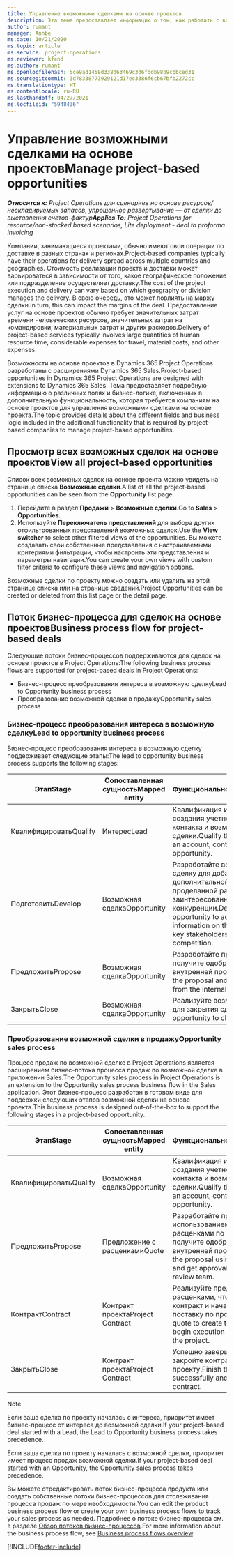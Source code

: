 ```yaml
---
title: Управление возможными сделками на основе проектов
description: Эта тема предоставляет информацию о том, как работать с возможными сделками, связанными с проектами.
author: rumant
manager: Annbe
ms.date: 10/21/2020
ms.topic: article
ms.service: project-operations
ms.reviewer: kfend
ms.author: rumant
ms.openlocfilehash: 5ce9ad1458d338d63469c3d6fddb98b9cbbced31
ms.sourcegitcommit: 3d78338773929121d17ec3386f6cb67bfb2272cc
ms.translationtype: HT
ms.contentlocale: ru-RU
ms.lasthandoff: 04/27/2021
ms.locfileid: "5948436"
---
```

# <a name="manage-project-based-opportunities"></a><span data-ttu-id="490d3-103">Управление возможными сделками на основе проектов</span><span class="sxs-lookup"><span data-stu-id="490d3-103">Manage project-based opportunities</span></span>

<span data-ttu-id="490d3-104">_**Относится к:** Project Operations для сценариев на основе ресурсов/нескладируемых запасов, упрощенное развертывание — от сделки до выставления счетов-фактур_</span><span class="sxs-lookup"><span data-stu-id="490d3-104">_**Applies To:** Project Operations for resource/non-stocked based scenarios, Lite deployment - deal to proforma invoicing_</span></span>

<span data-ttu-id="490d3-105">Компании, занимающиеся проектами, обычно имеют свои операции по доставке в разных странах и регионах.</span><span class="sxs-lookup"><span data-stu-id="490d3-105">Project-based companies typically have their operations for delivery spread across multiple countries and geographies.</span></span> <span data-ttu-id="490d3-106">Стоимость реализации проекта и доставки может варьироваться в зависимости от того, какое географическое положение или подразделение осуществляет доставку.</span><span class="sxs-lookup"><span data-stu-id="490d3-106">The cost of the project execution and delivery can vary  based on which geography or division manages the delivery.</span></span> <span data-ttu-id="490d3-107">В свою очередь, это может повлиять на маржу сделки.</span><span class="sxs-lookup"><span data-stu-id="490d3-107">In turn, this can impact the margins of the deal.</span></span> <span data-ttu-id="490d3-108">Предоставление услуг на основе проектов обычно требует значительных затрат времени человеческих ресурсов, значительных затрат на командировки, материальных затрат и других расходов.</span><span class="sxs-lookup"><span data-stu-id="490d3-108">Delivery of project-based services typically involves large quantities of human resource time, considerable expenses for travel, material costs, and other expenses.</span></span>

<span data-ttu-id="490d3-109">Возможности на основе проектов в Dynamics 365 Project Operations разработаны с расширениями Dynamics 365 Sales.</span><span class="sxs-lookup"><span data-stu-id="490d3-109">Project-based opportunities in Dynamics 365 Project Operations are designed with extensions to Dynamics 365 Sales.</span></span> <span data-ttu-id="490d3-110">Тема предоставляет подробную информацию о различных полях и бизнес-логике, включенных в дополнительную функциональность, которая требуется компаниям на основе проектов для управления возможными сделками на основе проекта.</span><span class="sxs-lookup"><span data-stu-id="490d3-110">The topic provides details about the different fields and business logic included in the additional functionality that is required by project-based companies to manage project-based opportunities.</span></span>

## <a name="view-all-project-based-opportunities"></a><span data-ttu-id="490d3-111">Просмотр всех возможных сделок на основе проектов</span><span class="sxs-lookup"><span data-stu-id="490d3-111">View all project-based opportunities</span></span>

<span data-ttu-id="490d3-112">Список всех возможных сделок на основе проекта можно увидеть на странице списка **Возможные сделки**.</span><span class="sxs-lookup"><span data-stu-id="490d3-112">A list of all the project-based opportunities can be seen from the **Opportunity** list page.</span></span> 

1. <span data-ttu-id="490d3-113">Перейдите в раздел **Продажи** > **Возможные сделки**.</span><span class="sxs-lookup"><span data-stu-id="490d3-113">Go to **Sales** > **Opportunities**.</span></span>
2. <span data-ttu-id="490d3-114">Используйте **Переключатель представлений** для выбора других отфильтрованных представлений возможных сделок.</span><span class="sxs-lookup"><span data-stu-id="490d3-114">Use the **View switcher** to select other filtered views of the opportunities.</span></span> <span data-ttu-id="490d3-115">Вы можете создавать свои собственные представления с настраиваемыми критериями фильтрации, чтобы настроить эти представления и параметры навигации.</span><span class="sxs-lookup"><span data-stu-id="490d3-115">You can create your own views with custom filter criteria to configure these views and navigation options.</span></span>

<span data-ttu-id="490d3-116">Возможные сделки по проекту можно создать или удалить на этой странице списка или на странице сведений.</span><span class="sxs-lookup"><span data-stu-id="490d3-116">Project Opportunities can be created or deleted from this list page or the detail page.</span></span>

## <a name="business-process-flow-for-project-based-deals"></a><span data-ttu-id="490d3-117">Поток бизнес-процесса для сделок на основе проектов</span><span class="sxs-lookup"><span data-stu-id="490d3-117">Business process flow for project-based deals</span></span>

<span data-ttu-id="490d3-118">Следующие потоки бизнес-процессов поддерживаются для сделок на основе проектов в Project Operations:</span><span class="sxs-lookup"><span data-stu-id="490d3-118">The following business process flows are supported for project-based deals in Project Operations:</span></span>

- <span data-ttu-id="490d3-119">Бизнес-процесс преобразования интереса в возможную сделку</span><span class="sxs-lookup"><span data-stu-id="490d3-119">Lead to Opportunity business process</span></span>
- <span data-ttu-id="490d3-120">Преобразование возможной сделки в продажу</span><span class="sxs-lookup"><span data-stu-id="490d3-120">Opportunity sales process</span></span>

### <a name="lead-to-opportunity-business-process"></a><span data-ttu-id="490d3-121">Бизнес-процесс преобразования интереса в возможную сделку</span><span class="sxs-lookup"><span data-stu-id="490d3-121">Lead to opportunity business process</span></span> 
<span data-ttu-id="490d3-122">Бизнес-процесс преобразования интереса в возможную сделку поддерживает следующие этапы:</span><span class="sxs-lookup"><span data-stu-id="490d3-122">The lead to opportunity business process supports the following stages:</span></span>

| <span data-ttu-id="490d3-123">Этап</span><span class="sxs-lookup"><span data-stu-id="490d3-123">Stage</span></span> | <span data-ttu-id="490d3-124">Сопоставленная сущность</span><span class="sxs-lookup"><span data-stu-id="490d3-124">Mapped entity</span></span> | <span data-ttu-id="490d3-125">Функциональность</span><span class="sxs-lookup"><span data-stu-id="490d3-125">Functionality</span></span> |
| --- | --- | --- |
| <span data-ttu-id="490d3-126">Квалифицировать</span><span class="sxs-lookup"><span data-stu-id="490d3-126">Qualify</span></span> | <span data-ttu-id="490d3-127">Интерес</span><span class="sxs-lookup"><span data-stu-id="490d3-127">Lead</span></span> | <span data-ttu-id="490d3-128">Квалификация интереса для создания учетной записи, контакта и возможной сделки.</span><span class="sxs-lookup"><span data-stu-id="490d3-128">Qualify the lead to create an account, contact, and an opportunity.</span></span> |
| <span data-ttu-id="490d3-129">Подготовить</span><span class="sxs-lookup"><span data-stu-id="490d3-129">Develop</span></span> | <span data-ttu-id="490d3-130">Возможная сделка</span><span class="sxs-lookup"><span data-stu-id="490d3-130">Opportunity</span></span> | <span data-ttu-id="490d3-131">Разработайте возможную сделку для добавления дополнительной информации о проделанной работе, основных заинтересованных сторонах и конкуренции.</span><span class="sxs-lookup"><span data-stu-id="490d3-131">Develop the opportunity to add more information on the work involved, key stakeholders, and competition.</span></span> |
| <span data-ttu-id="490d3-132">Предложить</span><span class="sxs-lookup"><span data-stu-id="490d3-132">Propose</span></span> | <span data-ttu-id="490d3-133">Возможная сделка</span><span class="sxs-lookup"><span data-stu-id="490d3-133">Opportunity</span></span> | <span data-ttu-id="490d3-134">Разработайте предложение и получите одобрение от группы внутренней проверки.</span><span class="sxs-lookup"><span data-stu-id="490d3-134">Develop the proposal and get approval from the internal review team.</span></span> |
| <span data-ttu-id="490d3-135">Закрыть</span><span class="sxs-lookup"><span data-stu-id="490d3-135">Close</span></span> | <span data-ttu-id="490d3-136">Возможная сделка</span><span class="sxs-lookup"><span data-stu-id="490d3-136">Opportunity</span></span> | <span data-ttu-id="490d3-137">Реализуйте возможную сделку для закрытия сделки.</span><span class="sxs-lookup"><span data-stu-id="490d3-137">Win the opportunity to close the deal.</span></span> |

### <a name="opportunity-sales-process"></a><span data-ttu-id="490d3-138">Преобразование возможной сделки в продажу</span><span class="sxs-lookup"><span data-stu-id="490d3-138">Opportunity sales process</span></span>
<span data-ttu-id="490d3-139">Процесс продаж по возможной сделке в Project Operations является расширением бизнес-потока процесса продаж по возможной сделке в приложении Sales.</span><span class="sxs-lookup"><span data-stu-id="490d3-139">The Opportunity sales process in Project Operations is an extension to the Opportunity sales process business flow in the Sales application.</span></span> <span data-ttu-id="490d3-140">Этот бизнес-процесс разработан в готовом виде для поддержки следующих этапов возможной сделки на основе проекта.</span><span class="sxs-lookup"><span data-stu-id="490d3-140">This business process is designed out-of-the-box to support the following stages in a project-based opportunity.</span></span>

| <span data-ttu-id="490d3-141">Этап</span><span class="sxs-lookup"><span data-stu-id="490d3-141">Stage</span></span> | <span data-ttu-id="490d3-142">Сопоставленная сущность</span><span class="sxs-lookup"><span data-stu-id="490d3-142">Mapped entity</span></span> | <span data-ttu-id="490d3-143">Функциональность</span><span class="sxs-lookup"><span data-stu-id="490d3-143">Functionality</span></span> |
| --- | --- | --- |
| <span data-ttu-id="490d3-144">Квалифицировать</span><span class="sxs-lookup"><span data-stu-id="490d3-144">Qualify</span></span> | <span data-ttu-id="490d3-145">Возможная сделка</span><span class="sxs-lookup"><span data-stu-id="490d3-145">Opportunity</span></span> | <span data-ttu-id="490d3-146">Квалификация интереса для создания учетной записи, контакта и возможной сделки.</span><span class="sxs-lookup"><span data-stu-id="490d3-146">Qualify the lead to create an account, contact, and an opportunity.</span></span> |
| <span data-ttu-id="490d3-147">Предложить</span><span class="sxs-lookup"><span data-stu-id="490d3-147">Propose</span></span> | <span data-ttu-id="490d3-148">Предложение с расценками</span><span class="sxs-lookup"><span data-stu-id="490d3-148">Quote</span></span> | <span data-ttu-id="490d3-149">Разработайте предложение с использованием предложений с расценками по проекту и получите одобрение от группы внутренней проверки.</span><span class="sxs-lookup"><span data-stu-id="490d3-149">Develop the proposal using project quotes and get approval from the internal review team.</span></span> |
| <span data-ttu-id="490d3-150">Контракт</span><span class="sxs-lookup"><span data-stu-id="490d3-150">Contract</span></span> | <span data-ttu-id="490d3-151">Контракт проекта</span><span class="sxs-lookup"><span data-stu-id="490d3-151">Project Contract</span></span> | <span data-ttu-id="490d3-152">Реализуйте предложение с расценками, чтобы создать контракт и начать выполнение и поставку по проекту.</span><span class="sxs-lookup"><span data-stu-id="490d3-152">Win the quote to create the contract and begin execution and delivery on the project.</span></span> |
| <span data-ttu-id="490d3-153">Закрыть</span><span class="sxs-lookup"><span data-stu-id="490d3-153">Close</span></span> | <span data-ttu-id="490d3-154">Контракт проекта</span><span class="sxs-lookup"><span data-stu-id="490d3-154">Project Contract</span></span> | <span data-ttu-id="490d3-155">Успешно завершите работу и закройте контракт по проекту.</span><span class="sxs-lookup"><span data-stu-id="490d3-155">Finish the work successfully and close the project contract.</span></span> |

> [!NOTE]
> <span data-ttu-id="490d3-156">Если ваша сделка по проекту началась с интереса, приоритет имеет бизнес-процесс от интереса до возможной сделки.</span><span class="sxs-lookup"><span data-stu-id="490d3-156">If your project-based deal started with a Lead, the Lead to Opportunity business process takes precedence.</span></span>
>
> <span data-ttu-id="490d3-157">Если ваша сделка по проекту началась с возможной сделки, приоритет имеет процесс продаж возможной сделки.</span><span class="sxs-lookup"><span data-stu-id="490d3-157">If your project-based deal started with an Opportunity, the Opportunity sales process takes precedence.</span></span>

<span data-ttu-id="490d3-158">Вы можете отредактировать поток бизнес-процесса продукта или создать собственные потоки бизнес-процессов для отслеживания процесса продаж по мере необходимости.</span><span class="sxs-lookup"><span data-stu-id="490d3-158">You can edit the product business process flow or create your own business process flows to track your sales process as needed.</span></span> <span data-ttu-id="490d3-159">Подробнее о потоке бизнес-процесса см. в разделе [Обзор потоков бизнес-процессов](/dynamics365/customerengagement/on-premises/customize/business-process-flows-overview).</span><span class="sxs-lookup"><span data-stu-id="490d3-159">For more information about the business process flow, see [Business process flows overview](/dynamics365/customerengagement/on-premises/customize/business-process-flows-overview).</span></span>


[!INCLUDE[footer-include](../includes/footer-banner.md)]